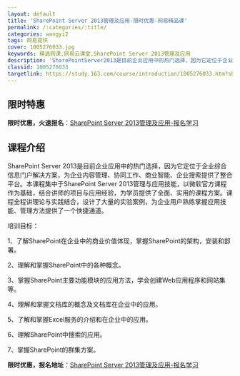 ```yaml
---
layout: default
title: 'SharePoint Server 2013管理及应用-限时优惠-网易精品课'
permalink: /:categories/:title/
categories: wangyi2
tags: 网易提供
cover: 1005276033.jpg
keywords: 精选网课,网易云课堂,SharePoint Server 2013管理及应用
description: 'SharePointServer2013是目前企业应用中的热门选择，因为它定位于企业综合信息门户解决方案，为企业内容管理'
classid: 1005276033
targetlink: https://study.163.com/course/introduction/1005276033.htm?share=1&shareId=1025206652&utm_campaign=share&utm_medium=iphoneShare&utm_source=&utm_u=1025206652
---
```


## 限时特惠

**限时优惠，火速报名**：[SharePoint Server 2013管理及应用-报名学习](https://study.163.com/course/introduction/1005276033.htm?share=1&shareId=1025206652&utm_campaign=share&utm_medium=iphoneShare&utm_source=&utm_u=1025206652)

## 课程介绍

SharePoint Server 2013是目前企业应用中的热门选择，因为它定位于企业综合信息门户解决方案，为企业内容管理、协同工作、商业智能、企业搜索提供了整合平台。本课程集中于SharePoint Server 2013管理与应用技能，以微软官方课程作为基础，结合讲师的项目与应用经验，为学员提供了全面、实用的课程方案。课程全程讲理论与实践结合，设计了大量的实验案例，为企业用户熟练掌握应用技能、管理方法提供了一个快捷通道。



培训目标：

1、了解SharePoint在企业中的商业价值体现，掌握SharePoint的架构，安装和部署。

2、理解和掌握SharePoint中的各种概念。

3、掌握SharePoint主要功能模块的应用方法，学会创建Web应用程序和网站集等。

4、理解和掌握文档库的概念及文档库在企业中的应用。

5、了解和掌握Excel服务的介绍和在企业中的应用。

6、理解SharePoint中搜索的应用。

7、掌握SharePoint的群集方案。

**限时优惠，报名地址**：[SharePoint Server 2013管理及应用-报名学习](https://study.163.com/course/introduction/1005276033.htm?share=1&shareId=1025206652&utm_campaign=share&utm_medium=iphoneShare&utm_source=&utm_u=1025206652)

